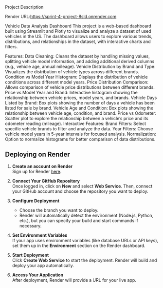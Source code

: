 Project Description

Render URL:https://sprint-4-project-8sld.onrender.com

Vehicle Data Analysis Dashboard This project is a web-based dashboard built using Streamlit and Plotly to visualize and analyze a dataset of used vehicles in the US. The dashboard allows users to explore various trends, distributions, and relationships in the dataset, with interactive charts and filters.

Features: Data Cleaning: Cleans the dataset by handling missing values, splitting vehicle model information, and adding additional derived columns (e.g., vehicle age, annual mileage). Vehicle Distribution by Brand and Type: Visualizes the distribution of vehicle types across different brands. Condition vs Model Year Histogram: Displays the distribution of vehicle conditions across different model years. Price Distribution Comparison: Allows comparison of vehicle price distributions between different brands. Price vs Model Year and Brand: Interactive histogram showing the relationship between vehicle prices, model years, and brands. Vehicle Days Listed by Brand: Box plots showing the number of days a vehicle has been listed for sale by brand. Vehicle Age and Condition: Box plots showing the relationship between vehicle age, condition, and brand. Price vs Odometer: Scatter plot to explore the relationship between a vehicle’s price and its odometer reading (mileage). Interactive Features: Brand Filters: Select specific vehicle brands to filter and analyze the data. Year Filters: Choose vehicle model years in 5-year intervals for focused analysis. Normalization: Option to normalize histograms for better comparison of data distributions.

## Deploying on Render

1. **Create an account on Render**  
   Sign up for Render [here](https://render.com/).

2. **Connect Your GitHub Repository**  
   Once logged in, click on **New** and select **Web Service**. Then, connect your GitHub account and choose the repository you want to deploy.

3. **Configure Deployment**  
   - Choose the branch you want to deploy.
   - Render will automatically detect the environment (Node.js, Python, etc.), but you can specify your build and start commands if necessary.

4. **Set Environment Variables**  
   If your app uses environment variables (like database URLs or API keys), set them up in the **Environment** section on the Render dashboard.

5. **Start Deployment**  
   Click **Create Web Service** to start the deployment. Render will build and deploy your app automatically.

6. **Access Your Application**  
   After deployment, Render will provide a URL for your live app.

